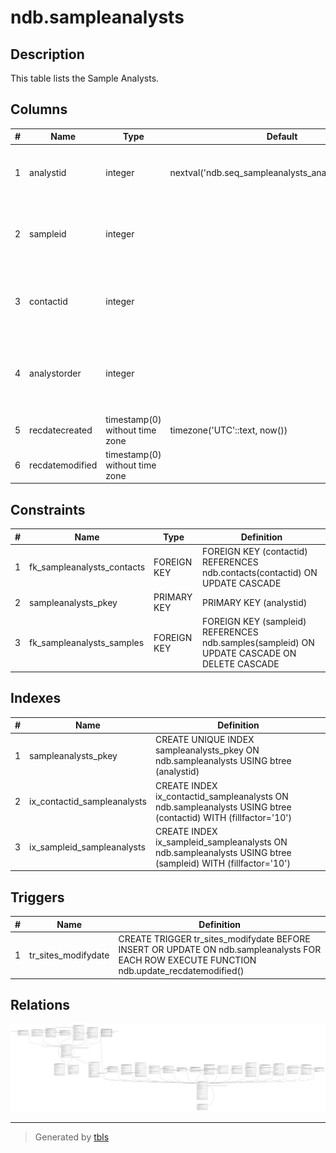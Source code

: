 # ndb.sampleanalysts

## Description

This table lists the Sample Analysts.

## Columns

| # | Name            | Type                           | Default                                               | Nullable | Children | Parents                         | Comment                                                            |
| - | --------------- | ------------------------------ | ----------------------------------------------------- | -------- | -------- | ------------------------------- | ------------------------------------------------------------------ |
| 1 | analystid       | integer                        | nextval('ndb.seq_sampleanalysts_analystid'::regclass) | false    |          |                                 | An arbitrary Sample Analyst identification number.                 |
| 2 | sampleid        | integer                        |                                                       | false    |          | [ndb.samples](ndb.samples.md)   | Sample identification number. Field links to the Samples table.    |
| 3 | contactid       | integer                        |                                                       | false    |          | [ndb.contacts](ndb.contacts.md) | Contact identification number. Field links to the Contacts table.  |
| 4 | analystorder    | integer                        |                                                       | false    |          |                                 | Order in which Sample Analysts are listed if more than one (rare). |
| 5 | recdatecreated  | timestamp(0) without time zone | timezone('UTC'::text, now())                          | false    |          |                                 |                                                                    |
| 6 | recdatemodified | timestamp(0) without time zone |                                                       | false    |          |                                 |                                                                    |

## Constraints

| # | Name                       | Type        | Definition                                                                                  |
| - | -------------------------- | ----------- | ------------------------------------------------------------------------------------------- |
| 1 | fk_sampleanalysts_contacts | FOREIGN KEY | FOREIGN KEY (contactid) REFERENCES ndb.contacts(contactid) ON UPDATE CASCADE                |
| 2 | sampleanalysts_pkey        | PRIMARY KEY | PRIMARY KEY (analystid)                                                                     |
| 3 | fk_sampleanalysts_samples  | FOREIGN KEY | FOREIGN KEY (sampleid) REFERENCES ndb.samples(sampleid) ON UPDATE CASCADE ON DELETE CASCADE |

## Indexes

| # | Name                        | Definition                                                                                                    |
| - | --------------------------- | ------------------------------------------------------------------------------------------------------------- |
| 1 | sampleanalysts_pkey         | CREATE UNIQUE INDEX sampleanalysts_pkey ON ndb.sampleanalysts USING btree (analystid)                         |
| 2 | ix_contactid_sampleanalysts | CREATE INDEX ix_contactid_sampleanalysts ON ndb.sampleanalysts USING btree (contactid) WITH (fillfactor='10') |
| 3 | ix_sampleid_sampleanalysts  | CREATE INDEX ix_sampleid_sampleanalysts ON ndb.sampleanalysts USING btree (sampleid) WITH (fillfactor='10')   |

## Triggers

| # | Name                | Definition                                                                                                                                  |
| - | ------------------- | ------------------------------------------------------------------------------------------------------------------------------------------- |
| 1 | tr_sites_modifydate | CREATE TRIGGER tr_sites_modifydate BEFORE INSERT OR UPDATE ON ndb.sampleanalysts FOR EACH ROW EXECUTE FUNCTION ndb.update_recdatemodified() |

## Relations

![er](ndb.sampleanalysts.svg)

---

> Generated by [tbls](https://github.com/k1LoW/tbls)